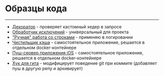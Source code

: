 # Образцы кода

___

* [Декоратор](./utils/decjrator.py) - проверяет кастомный хедер в запросе
* [Обработчик исключений](./utils/errorhandler.py) - универсальный для проекта
* ["Ручная" работа со строками](./utils/string.py) - применяю в логировании
* [Чистильщик кэша](./cache_cleaner/main.py) - самостоятельное приложение, решается в отдельном docker-контейнере
* [Пуш-сервер приложения iOS](./push_ios_app/push_loop.py) - самостоятельное приложение, решается в отдельном docker-контейнере
* [Хук для гита](./hooks/prepare-commit-msg.py) - модифицирует поведение git при коммите (добавляет пуш в другую репу и архивирует)